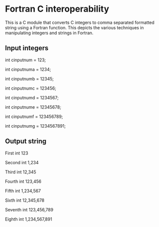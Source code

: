 # Fortran C interoperability
This is a C module that converts C integers to comma separated formatted string using a Fortran function. This depicts the various techniques in manipulating integers and strings in Fortran.


<h2> Input integers</h2>
 int cinputnum = 123;
 
 int cinputnuma = 1234;
    
 int cinputnumb = 12345;
    
 int cinputnumc = 123456;
    
 int cinputnumd = 1234567;
    
 int cinputnume = 12345678;
    
 int cinputnumf = 123456789;
    
 int cinputnumg = 1234567891;
 

<h2> Output string </h2>
 First int 123                                                

 Second int 1,234 

 Third int 12,345 

 Fourth int 123,456 

 Fifth int 1,234,567 

 Sixth int 12,345,678 

 Seventh int 123,456,789 

 Eighth  int 1,234,567,891 

